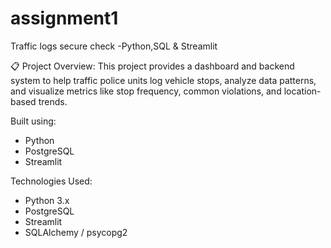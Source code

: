 # assignment1
Traffic logs secure check -Python,SQL & Streamlit

📋 Project Overview:
This project provides a dashboard and backend system to help traffic police units log vehicle stops, analyze data patterns, and visualize metrics like stop frequency, common violations, and location-based trends.

Built using:

- Python
- PostgreSQL 
- Streamlit


Technologies Used:

- Python 3.x
- PostgreSQL
- Streamlit
- SQLAlchemy / psycopg2
